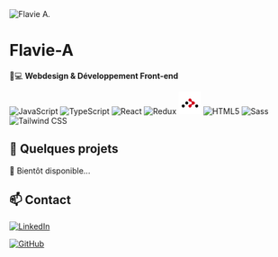 <!--
**Flavie-A/flavie-a** is a ✨ _special_ ✨ repository because its `README.md` (this file) appears on your GitHub profile.
-->
 <img src="https://flavie-a.fr/img/logo.svg" alt="Flavie A." width="100">

# Flavie-A

🎨💻 **Webdesign & Développement Front-end**  

<p align="left">
  <img src="https://cdn.jsdelivr.net/gh/devicons/devicon/icons/javascript/javascript-original.svg" alt="JavaScript" width="40">
  <img src="https://cdn.jsdelivr.net/gh/devicons/devicon/icons/typescript/typescript-original.svg" alt="TypeScript" width="40">
  <img src="https://cdn.jsdelivr.net/gh/devicons/devicon/icons/react/react-original.svg" alt="React" width="40">
  <img src="https://cdn.jsdelivr.net/gh/devicons/devicon/icons/redux/redux-original.svg" alt="Redux" width="40">
  <img src="https://raw.githubusercontent.com/github/explore/main/topics/react-router/react-router.png" alt="React Router" width="40">
  <img src="https://cdn.jsdelivr.net/gh/devicons/devicon/icons/html5/html5-original.svg" alt="HTML5" width="40">
  <img src="https://cdn.jsdelivr.net/gh/devicons/devicon/icons/sass/sass-original.svg" alt="Sass" width="40">
  <img src="https://cdn.jsdelivr.net/gh/devicons/devicon/icons/tailwindcss/tailwindcss-original.svg" alt="Tailwind CSS" width="40">
</p>

## 📂 Quelques projets  

🚀 Bientôt disponible...  

<!-- 
- **Nom du projet 1** : Brève description. [Lien vers le projet](#)  
- **Nom du projet 2** : Brève description. [Lien vers le projet](#)  
-->


## 📫 Contact  

<p align="left">
  <a href="https://flavie-a.fr" target="_blank">
    
  </a>
  </p>
  <p align="left">
  <a href="https://www.linkedin.com/in/flavie-andr%C3%A9-37500065" target="_blank">
    <img src="https://cdn.jsdelivr.net/npm/simple-icons/icons/linkedin.svg" alt="LinkedIn" width="30">
  </a>
    </p>
    <p align="left">
  <a href="https://github.com/Flavie-A" target="_blank">
    <img src="https://cdn.jsdelivr.net/npm/simple-icons/icons/github.svg" alt="GitHub" width="30">
  </a>
</p>
